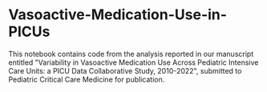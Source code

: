 # Vasoactive-Medication-Use-in-PICUs

This notebook contains code from the analysis reported in our manuscript entitled "Variability in Vasoactive Medication Use Across Pediatric Intensive Care Units: a PICU Data Collaborative Study, 2010-2022", submitted to Pediatric Critical Care Medicine for publication.
